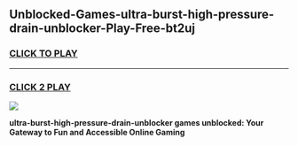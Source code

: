 
## Unblocked-Games-ultra-burst-high-pressure-drain-unblocker-Play-Free-bt2uj
<h3>
<a href="https://premium76.site?title=ultra-burst-high-pressure-drain-unblocker&ref=23A">CLICK TO PLAY</a></h3>
<hr>

<h3>
<a href="https://premium76.site?title=ultra-burst-high-pressure-drain-unblocker&ref=23A">CLICK 2 PLAY</a>
  
</h3>

<a href="https://premium76.site?title=ultra-burst-high-pressure-drain-unblocker&ref=23A"><img src="https://clearcache.store/games.png"></a>


**ultra-burst-high-pressure-drain-unblocker games unblocked: Your Gateway to Fun and Accessible Online Gaming**
